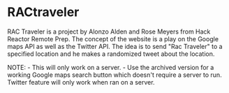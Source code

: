 # RACtraveler

RAC Traveler is a project by Alonzo Alden and Rose Meyers from Hack Reactor Remote Prep. The concept of the website is a play on the Google maps API as well as the Twitter API. The idea is to send "Rac Traveler" to a specified location and he makes a randomized tweet about the location.

NOTE: - This will only work on a server.
      - Use the archived version for a working Google maps search button which doesn't require a server to run. Twitter feature will only work when ran on a server.
